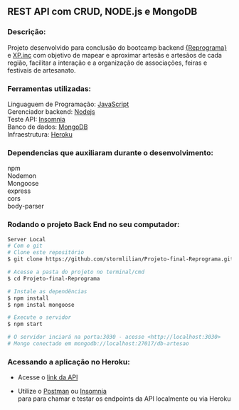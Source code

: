 ## REST API com CRUD, NODE.js e MongoDB

### Descrição:
Projeto desenvolvido para conclusão do bootcamp backend [{Reprograma}](https://reprograma.com.br/) e [XP.inc](https://www.xpinc.com/) com objetivo de mapear e aproximar artesãs e artesãos de cada região, facilitar a interação e a organização de associações, feiras e festivais de artesanato.

### Ferramentas utilizadas:

Linguaguem de Programação: [JavaScript ](https://www.javascript.com/) <br>
Gerenciador backend: [Nodejs](https://nodejs.org/en/) <br>
Teste API: [Insomnia](https://insomnia.rest/) <br>
Banco de dados: [MongoDB](https://www.mongodb.com/1) <br>
Infraestrutura: [Heroku](https://www.heroku.com/) <br>

### Dependencias que auxiliaram durante o desenvolvimento:
npm <br>
Nodemon <br>
Mongoose <br>
express <br>
cors <br>
body-parser

### Rodando o projeto Back End no seu computador:

```bash
Server Local
# Com o git
# Clone este repositório
$ git clone https://github.com/stormlilian/Projeto-final-Reprograma.git

# Acesse a pasta do projeto no terminal/cmd
$ cd Projeto-final-Reprograma

# Instale as dependências
$ npm install
$ npm instal mongoose

# Execute o servidor
$ npm start

# O servidor inciará na porta:3030 - acesse <http://localhost:3030>
# Mongo conectado em mongodb://localhost:27017/db-artesao
```


### Acessando a aplicação no Heroku: 
* Acesse o [link da API](https://artesa-reprograma.herokuapp.com/)

* Utilize o [Postman](https://www.postman.com/) ou [Insomnia](https://insomnia.rest/download/) <br> para para chamar e testar os endpoints da API localmente ou via Heroku

